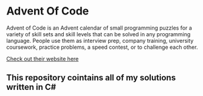 # Advent Of Code

Advent of Code is an Advent calendar of small programming puzzles for a variety of skill sets and skill levels that can be solved in any programming language. People use them as interview prep, company training, university coursework, practice problems, a speed contest, or to challenge each other.

[Check out their website here](https://adventofcode.com/)

## This repository cointains all of my solutions written in C#
